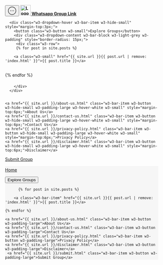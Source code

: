 <!-- Navbar -->
<div class="w3-to w3-white" style="border-bottom: 2px solid #f5f5f5;">
  <div class="w3-bar w3-content w3-white w3-left-align w3-large" style="max-width: 1100px; padding: 8px 0px;">
    <button  onclick="myFunction2('navDemo')" class="w3-bar-item w3-button w3-hide-medium w3-hide-large w3-right w3-large w3-white" title="Toggle Navigation Menu">
    <svg width="30px" height="30px" viewBox="0 0 24 24" fill="none" xmlns="http://www.w3.org/2000/svg">
<path d="M8 12H8.00901M12.0045 12H12.0135M15.991 12H16" stroke="#484848" stroke-width="2" stroke-linecap="round" stroke-linejoin="round"/>
<circle cx="12" cy="12" r="10" stroke="#484848" stroke-width="1.5"/>
</svg>
    </button>
    <a href="{{ site.url }}" class="w3-bar-item w3-button w3-padding-larg"><b class="w3-text-dark-gray">
        <img src="{{ site.url }}/images/logo.png" alt="Logo" height="34px">
        Whatsapp Group Link</b></a>
    
   
      <div class="w3-dropdown-hover w3-bar-item w3-hide-small" style="margin-top:3px;">
        <button class="w3-button w3-small">Explore Groups</button>
        <div class="w3-dropdown-content w3-bar-block w3-light-grey w3-padding" style="border-radius: 15px;">
         <div class="w3-row">
         {% for post in site.posts %}
 
        <a class="w3-small" href="{{ site.url }}{{ post.url | remove: 'index.html' }}">{{ post.title }}</a>
 <br>
    {% endfor %}
        </div>
         
        
        </div>
      </div>
  
    
    <a href="{{ site.url }}/about-us.html" class="w3-bar-item w3-button w3-hide-small w3-padding-large w3-hover-white w3-small" style="margin-top:6px;">About Us</a>
    <a href="{{ site.url }}/contact-us.html" class="w3-bar-item w3-button w3-hide-small w3-padding-large w3-hover-white w3-small" style="margin-top:6px;">Contact Us</a>
    <a href="{{ site.url }}/privacy-policy.html" class="w3-bar-item w3-button w3-hide-small w3-padding-large w3-hover-white w3-small" style="margin-top:6px;">Privacy Policy</a>
    <a href="{{ site.url }}/disclaimer.html" class="w3-bar-item w3-button w3-hide-small w3-padding-large w3-hover-white w3-small" style="margin-top:6px;">Disclaimer</a>
  <a href="{{ site.url }}/submit.html" class="w3-bar-item w3-button w3-hide-small w3-padding-large w3-hover-white w3-small" style="margin-top:6px;">Submit Group</a>
  </div>

  <!-- Navbar on small screens -->
  <div id="navDemo" class="w3-bar-block w3-hide-large w3-hide-medium w3-large w3-hide" style="background-color: #f6f6f6; border-top: 2px solid #f5f5f5;">
    <a href="{{ site.url }}" class="w3-bar-item w3-button w3-padding-large">Home</a>

 

<button onclick="myFunction2('menu3')" class="w3-green w3-bar-item w3-button w3-padding-large w3-left-align">Explore Groups</button>
<div id="menu3" class="w3-container w3-white w3-hide">
          
     
          {% for post in site.posts %}
 
        <a class="w3-bar-item" href="{{ site.url }}{{ post.url | remove: 'index.html' }}">{{ post.title }}</a>
 
    {% endfor %}
</div>

    <a href="{{ site.url }}/about-us.html" class="w3-bar-item w3-button w3-padding-large">About Us</a>
    <a href="{{ site.url }}/contact-us.html" class="w3-bar-item w3-button w3-padding-large">Contact Us</a>
    <a href="{{ site.url }}/privacy-policy.html" class="w3-bar-item w3-button w3-padding-large">Privacy Policy</a>
    <a href="{{ site.url }}/disclaimer.html" class="w3-bar-item w3-button w3-padding-large">Disclaimer</a>
     <a href="{{ site.url }}/submit.html" class="w3-bar-item w3-button w3-padding-large">Submit Group</a>
  </div>
</div>